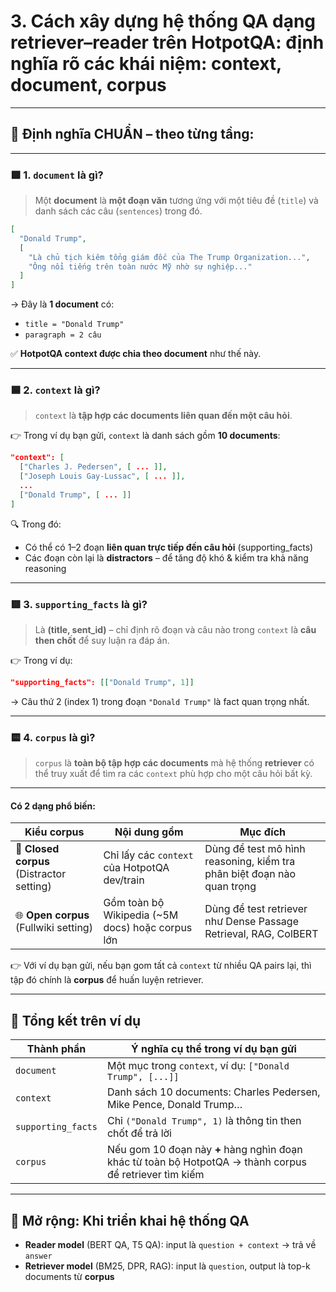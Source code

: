 
# 3. Cách xây dựng **hệ thống QA dạng retriever–reader** trên HotpotQA: **định nghĩa rõ các khái niệm: context, document, corpus**

---

## 🧠 Định nghĩa CHUẨN – theo từng tầng:

---

### 🟩 **1. `document` là gì?**

> Một **document** là **một đoạn văn** tương ứng với một tiêu đề (`title`) và danh sách các câu (`sentences`) trong đó.


```json
[
  "Donald Trump",
  [
    "Là chủ tịch kiêm tổng giám đốc của The Trump Organization...",
    "Ông nổi tiếng trên toàn nước Mỹ nhờ sự nghiệp..."
  ]
]
```

→ Đây là **1 document** có:

* `title = "Donald Trump"`
* `paragraph = 2 câu`

✅ **HotpotQA context được chia theo document** như thế này.

---

### 🟦 **2. `context` là gì?**

> `context` là **tập hợp các documents liên quan đến một câu hỏi**.

👉 Trong ví dụ bạn gửi, `context` là danh sách gồm **10 documents**:

```json
"context": [
  ["Charles J. Pedersen", [ ... ]],
  ["Joseph Louis Gay-Lussac", [ ... ]],
  ...
  ["Donald Trump", [ ... ]]
]
```

🔍 Trong đó:

* Có thể có 1–2 đoạn **liên quan trực tiếp đến câu hỏi** (supporting\_facts)
* Các đoạn còn lại là **distractors** – để tăng độ khó & kiểm tra khả năng reasoning

---

### 🟥 **3. `supporting_facts` là gì?**

> Là **(title, sent\_id)** – chỉ định rõ đoạn và câu nào trong `context` là **câu then chốt** để suy luận ra đáp án.

👉 Trong ví dụ:

```json
"supporting_facts": [["Donald Trump", 1]]
```

→ Câu thứ 2 (index 1) trong đoạn `"Donald Trump"` là fact quan trọng nhất.

---

### 🟨 **4. `corpus` là gì?**

> `corpus` là **toàn bộ tập hợp các documents** mà hệ thống **retriever** có thể truy xuất để tìm ra các `context` phù hợp cho một câu hỏi bất kỳ.

---

#### Có 2 dạng phổ biến:

| Kiểu corpus                               | Nội dung gồm                                      | Mục đích                                                               |
| ----------------------------------------- | ------------------------------------------------- | ---------------------------------------------------------------------- |
| 🧪 **Closed corpus** (Distractor setting) | Chỉ lấy các `context` của HotpotQA dev/train      | Dùng để test mô hình reasoning, kiểm tra phân biệt đoạn nào quan trọng |
| 🌐 **Open corpus** (Fullwiki setting)     | Gồm toàn bộ Wikipedia (\~5M docs) hoặc corpus lớn | Dùng để test retriever như Dense Passage Retrieval, RAG, ColBERT       |

👉 Với ví dụ bạn gửi, nếu bạn gom tất cả `context` từ nhiều QA pairs lại, thì tập đó chính là **corpus** để huấn luyện retriever.

---

## 🎯 Tổng kết trên ví dụ

| Thành phần         | Ý nghĩa cụ thể trong ví dụ bạn gửi                                                                      |
| ------------------ | ------------------------------------------------------------------------------------------------------- |
| `document`         | Một mục trong `context`, ví dụ: `["Donald Trump", [...]]`                                               |
| `context`          | Danh sách 10 documents: Charles Pedersen, Mike Pence, Donald Trump…                                     |
| `supporting_facts` | Chỉ `("Donald Trump", 1)` là thông tin then chốt để trả lời                                             |
| `corpus`           | Nếu gom 10 đoạn này **+** hàng nghìn đoạn khác từ toàn bộ HotpotQA → thành corpus để retriever tìm kiếm |

---

## 🔧 Mở rộng: Khi triển khai hệ thống QA

* **Reader model** (BERT QA, T5 QA): input là `question + context` → trả về `answer`
* **Retriever model** (BM25, DPR, RAG): input là `question`, output là top-k documents từ **corpus**

